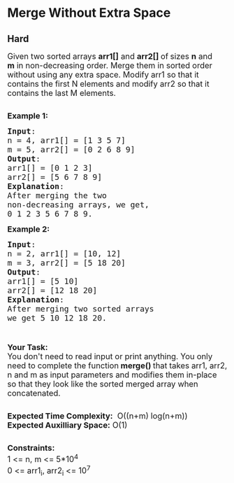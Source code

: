 # Merge Without Extra Space
##  Hard 
<div class="problem-statement">
                <p></p><p><span style="font-size:18px">Given two sorted arrays <strong>arr1[]</strong> and <strong>arr2[] </strong>of<strong>&nbsp;</strong>sizes <strong>n</strong>&nbsp;and <strong>m</strong>&nbsp;in non-decreasing order. Merge them in sorted order without using any extra space. Modify arr1 so that it contains the first N elements and modify arr2 so that it contains the last M elements. </span><br>
&nbsp;</p>

<p><span style="font-size:18px"><strong>Example 1:</strong></span></p>

<pre><span style="font-size:18px"><strong>Input</strong>: 
n = 4, arr1[] = [1 3 5 7] 
m = 5, arr2[] = [0 2 6 8 9]
<strong>Output</strong>: 
arr1[] = [0 1 2 3]
arr2[] = [5 6 7 8 9]
<strong>Explanation</strong>:
After merging the two 
non-decreasing arrays, we get, 
0 1 2 3 5 6 7 8 9.</span></pre>

<p><span style="font-size:18px"><strong>Example 2:</strong></span></p>

<pre><span style="font-size:18px"><strong>Input</strong>: 
n = 2, arr1[] = [10, 12] 
m = 3, arr2[] = [5 18 20]
<strong>Output</strong>: 
arr1[] = [5 10]
arr2[] = [12 18 20]
<strong>Explanation</strong>:
After merging two sorted arrays 
we get 5 10 12 18 20.</span>


</pre>

<p><strong><span style="font-size:18px">Your Task:</span></strong><br>
<span style="font-size:18px">You don't need to read input or print anything.&nbsp;You only need to complete the function<strong> merge()&nbsp;</strong>that takes arr1, arr2, n&nbsp;and m&nbsp;as input parameters and modifies them in-place so that they look like the sorted merged array when concatenated.</span><br>
&nbsp;</p>

<p><span style="font-size:18px"><strong>Expected Time Complexity:</strong> &nbsp;O((n+m) log(n+m))<br>
<strong>Expected Auxilliary Space:</strong> O(1)</span><br>
&nbsp;</p>

<p><span style="font-size:18px"><strong>Constraints:</strong></span><br>
<span style="font-size:18px">1 &lt;= n, m&nbsp;&lt;= 5*10<sup>4</sup><br>
0 &lt;= arr1<sub>i</sub>, arr2<sub>i</sub>&nbsp;&lt;= 10<sup>7</sup></span></p>
 <p></p>
            </div>